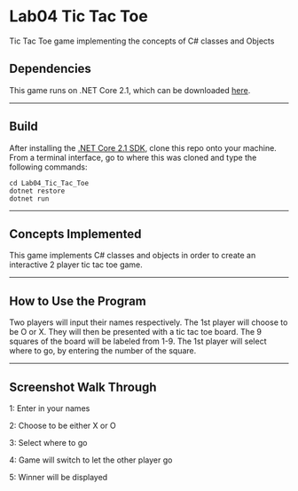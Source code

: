 # Lab04 Tic Tac Toe
Tic Tac Toe game implementing the concepts of C# classes and Objects

## Dependencies
This game runs on .NET Core 2.1, which can be downloaded [here](https://www.microsoft.com/net/download/macos).

---
## Build
After installing the [.NET Core 2.1 SDK](https://www.microsoft.com/net/download/macos), clone this repo onto your machine. From a terminal interface, go to where this was cloned and type the following commands:

```
cd Lab04_Tic_Tac_Toe
dotnet restore
dotnet run
```
---
## Concepts Implemented
This game implements C# classes and objects in order 
to create an interactive 2 player tic tac toe game.

---
## How to Use the Program
Two players will input their names respectively.
The 1st player will choose to be O or X.
They will then be presented with a tic tac toe board.
The 9 squares of the board will be labeled from 1-9.
The 1st player will select where to go, 
by entering the number of the square.

---

## Screenshot Walk Through
1: Enter in your names
![]()

2: Choose to be either X or O
![]()

3: Select where to go
![]()

4: Game will switch to let the other player go
![]()

5: Winner will be displayed
![]()
